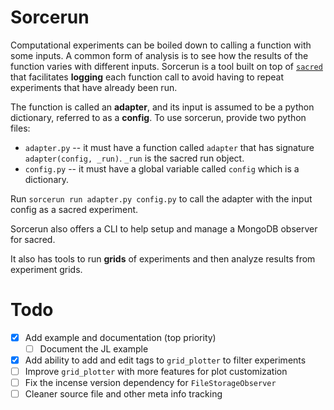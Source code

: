 # Sorcerun

Computational experiments can be boiled down to calling a function with some inputs. A common form of analysis is to see how the results of the function varies with different inputs. Sorcerun is a tool built on top of [`sacred`](https://github.com/IDSIA/sacred) that facilitates **logging** each function call to avoid having to repeat experiments that have already been run.

The function is called an **adapter**, and its input is assumed to be a python dictionary, referred to as a **config**. To use sorcerun, provide two python files:

-   `adapter.py` -- it must have a function called `adapter` that has signature
    `adapter(config, _run)`. `_run` is the sacred run object.
-   `config.py` -- it must have a global variable called `config` which is a dictionary.

Run `sorcerun run adapter.py config.py` to call the adapter with the input config as a sacred experiment.

Sorcerun also offers a CLI to help setup and manage a MongoDB observer for sacred.

It also has tools to run **grids** of experiments and then analyze results from experiment grids.

# Todo

-   [x] Add example and documentation (top priority)
    -   [ ] Document the JL example
-   [x] Add ability to add and edit tags to `grid_plotter` to filter experiments
-   [ ] Improve `grid_plotter` with more features for plot customization
-   [ ] Fix the incense version dependency for `FileStorageObserver`
-   [ ] Cleaner source file and other meta info tracking

